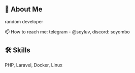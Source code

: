 
## 🚀 About Me
random developer

📫 How to reach me: telegram - @soyluv, discord: soyombo

## 🛠 Skills
PHP, Laravel, Docker, Linux

